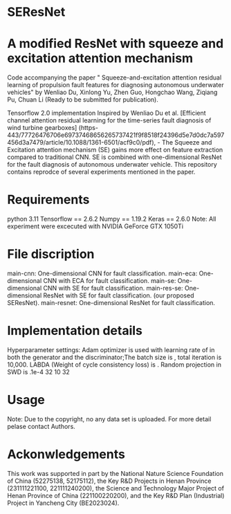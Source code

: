 # SEResNet
# A modified ResNet with squeeze and excitation attention mechanism
Code accompanying the paper " Squeeze-and-excitation attention residual learning of propulsion fault features for diagnosing autonomous underwater vehicles" by Wenliao Du, Xinlong Yu, Zhen Guo, Hongchao Wang, Ziqiang Pu, Chuan Li (Ready to be submitted for publication).

Tensorflow 2.0 implementation
 Inspired by Wenliao Du et al.  [Efficient channel attention residual learning for the time-series fault diagnosis of wind turbine gearboxes] (https-443/77726476706e69737468656265737421f9f8518f24396d5e7d0dc7a597456d3a7479/article/10.1088/1361-6501/acf9c0/pdf), - The Squeeze and Excitation attention mechanism (SE) gains more effect on feature extraction compared to traditional CNN.
SE is combined with one-dimensional ResNet for the fault diagnosis of autonomous underwater vehicle.
This repository contains reprodce of several experiments mentioned in the paper.
# Requirements
python 3.11
Tensorflow == 2.6.2
Numpy == 1.19.2
Keras == 2.6.0
Note: All experiment were excecuted with NVIDIA GeForce GTX 1050Ti

# File discription
main-cnn: One-dimensional CNN for fault classification.
main-eca: One-dimensional CNN with ECA for fault classification.
main-se: One-dimensional CNN with SE for fault classification.
main-res-se: One-dimensional ResNet with SE for fault classification. (our proposed SEResNet).
main-resnet: One-dimensional ResNet for fault classification.
# Implementation details
Hyperparameter settings: Adam optimizer is used with learning rate of in both the generator and the discriminator;The batch size is , total iteration is 10,000. LABDA (Weight of cycle consistency loss) is . Random projection in SWD is .1e-4 32 10 32
# Usage
Note: Due to the copyright, no any data set is uploaded. For more detail pelase contact Authors.
# Ackonwledgements
This work was supported in part by the National Nature Science Foundation of China (52275138, 52175112), the Key R&D Projects in Henan Province (231111221100, 221111240200), the Science and Technology Major Project of Henan Province of China (221100220200), and the Key R&D Plan (Industrial) Project in Yancheng City (BE2023024).
